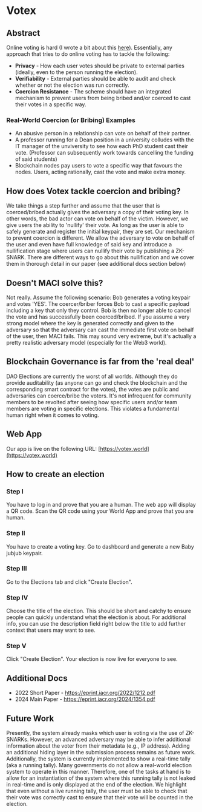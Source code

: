 
# Votex

## Abstract
Online voting is hard (I wrote a bit about this [here](https://myaksetig.substack.com/p/on-the-security-of-online-voting)). Essentially, any approach that tries to do online voting has to tackle the following: 

* **Privacy** - How each user votes should be private to external parties (ideally, even to the person running the election). 
* **Verifiability** - External parties should be able to audit and check whether or not the election was run correctly.
* **Coercion Resistance** - The scheme should have an integrated mechanism to prevent users from being bribed and/or coerced to cast their votes in a specific way.


### Real-World Coercion (or Bribing) Examples
 * An abusive person in a relationship can vote on behalf of their partner.
 * A professor running for a Dean position in a university colludes with the IT manager of the unviversity to see how each PhD student cast their vote. (Professor can subsequently work towards cancelling the funding of said students)
 * Blockchain nodes pay users to vote a specific way that favours the nodes. Users, acting rationally, cast the vote and make extra money. 

## How does Votex tackle coercion and bribing? 
We take things a step further and assume that the user that is coerced/bribed actually gives the adversary a copy of their voting key. In other words, the bad actor can vote on behalf of the victim. However, we give users the ability to 'nullify' their vote. As long as the user is able to safely generate and register the initial keypair, they are set. Our mechanism to prevent coercion is different. We allow the adversary to vote on behalf of the user and even have full knowledge of said key and introduce a nullification stage where users can nullify their vote by publishing a ZK-SNARK. There are different ways to go about this nullification and we cover them in thorough detail in our paper (see additional docs section below) 

## Doesn't MACI solve this? 
Not really. Assume the following scenario: Bob generates a voting keypair and votes 'YES'. The coercer/briber forces Bob to cast a specific payload including a key that only they control. Bob is then no longer able to cancel the vote and has successfully been coerced/bribed. If you assume a very strong model where the key is generated correctly and given to the adversary so that the adversary can cast the immediate first vote on behalf of the user, then MACI fails. This may sound very extreme, but it's actually a pretty realistic adversary model (especially for the Web3 world). 

## Blockchain Governance is far from the 'real deal'
DAO Elections are currently the worst of all worlds. Although they do provide auditability (as anyone can go and check the blockchain and the corresponding smart contract for the votes), the votes are public and adversaries can coerce/bribe the voters. It's not infrequent for community members to be revolted after seeing how specific users and/or team members are voting in specific elections. This violates a fundamental human right when it comes to voting. 

## Web App
Our app is live on the following URL: [https://votex.world](https://votex.world)

## How to create an election

### Step I 
You have to log in and prove that you are a human. The web app will display a QR code. Scan the QR code using your World App and prove that you are human.  

### Step II
You have to create a voting key. Go to dashboard and generate a new Baby jubjub keypair. 

### Step III
Go to the Elections tab and click "Create Election". 

### Step IV
Choose the title of the election. This should be short and catchy to ensure people can quickly understand what the election is about. For additional info, you can use the description field right below the title to add further context that users may want to see. 

### Step V
Click "Create Election". Your election is now live for everyone to see. 

## Additional Docs
* 2022 Short Paper - https://eprint.iacr.org/2022/1212.pdf
* 2024 Main Paper - https://eprint.iacr.org/2024/1354.pdf

## Future Work
Presently, the system already masks which user is voting via the use of ZK-SNARKs. However, an advanced adversary may be able to infer additional information about the voter from their metadata (e.g., IP address). Adding an additional hiding layer in the submission process remains as future work. Additionally, the system is currently implemented to show a real-time tally (aka a running tally). Many governments do not allow a real-world election system to operate in this manner. Therefore, one of the tasks at hand is to allow for an instantiation of the system where this running tally is not leaked in real-time and is only displayed at the end of the election. We highlight that even without a live running tally, the user must be able to check that their vote was correctly cast to ensure that their vote will be counted in the election.  



